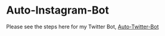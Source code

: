 # Auto-Instagram-Bot

Please see the steps here for my Twitter Bot, [Auto-Twitter-Bot
](https://github.com/WoodyLinwc/Auto-Twitter-Bot)